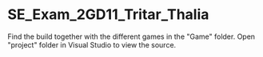 # SE_Exam_2GD11_Tritar_Thalia
Find the build together with the different games in the "Game" folder.
Open "project" folder in Visual Studio to view the source.
